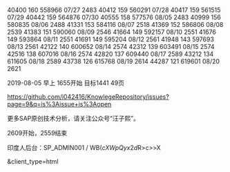 
40400   160 558966 07/27 2483
40412   159 560291 07/28 
40417   159 561515 07/29
40442   159 564876 07/30
40555   158 577576 08/05 2483
40999   156 580835 08/06 2488
41331   153 584116 08/07 2518
41369   152 586806 08/08 2539 
41383   151 590060 08/09 2546
41664   149 592157 08/10 2551
41676   149 593864 08/11 2551
41691   149 595204 08/12 2561
41948   143 597693 08/13 2561
42122   140 600652 08/14 2574
42312   139 603491 08/15 2574
42516   138 607016 08/16 2574 
42820   137 609440 08/17 2589
43212   134 611605 08/18 2589
43738   126 615768 08/19 2614
44287   121 619601 08/20 2621

2019-08-05 早上 1655开始 目标1441 49页 

https://github.com/i042416/KnowlegeRepository/issues?page=9&q=is%3Aissue+is%3Aopen

更多SAP原创技术分析，请关注公众号“汪子熙”。

2609开始，2559结束

印度人后台：SP_ADMIN001 / WB($cXWpQyx2d$R>c>>X

&client_type=html